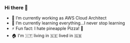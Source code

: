 ### Hi there 👋

- 🔭 I’m currently working as AWS Cloud Architect
- 🌱 I’m currently learning everything...I never stop learning
- ⚡ Fun fact: I hate pineapple Pizza! 🍕
- 🏠 I'm :it: living in 🇸🇪 lived in :uk: 
